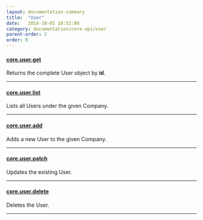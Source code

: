 ```yaml
---
layout: documentation-summary
title:  "User"
date:   2014-10-01 10:52:00
category: documentation/core-api/user
parent-order: 2
order: 0
---
```


#### [core.user.get]({{site.absoluteurl}}documentation/core-api/user/core.user.get)

Returns the complete User object by **id**.

***

#### [core.user.list]({{site.absoluteurl}}documentation/core-api/user/core.user.list)

Lists all Users under the given Company.

***

#### [core.user.add]({{site.absoluteurl}}documentation/core-api/user/core.user.add)

Adds a new User to the given Company.

***

#### [core.user.patch]({{site.absoluteurl}}documentation/core-api/user/core.user.patch)

Updates the existing User.

***

#### [core.user.delete]({{site.absoluteurl}}documentation/core-api/user/core.user.delete)

Deletes the User.

***